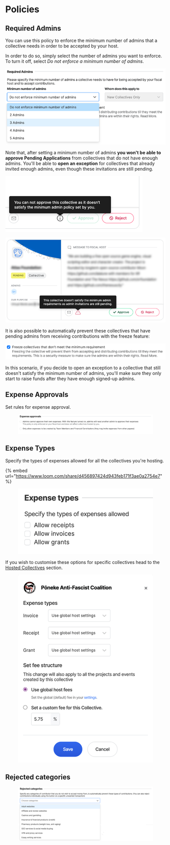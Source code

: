 # Policies

## Required Admins

You can use this policy to enforce the minimum number of admins that a collective needs in order to be accepted by your host.

In order to do so, simply select the number of admins you want to enforce. To turn it off, select _Do not enforce a minimum number of admins_.

![](<../../.gitbook/assets/image (48).png>)

Note that, after setting a minimum number of admins **you won't be able to approve Pending Applications** from collectives that do not have enough admins. You'll be able to **open an exception** for collectives that already invited enough admins, even though these invitations are still pending.

![You're not able to approve pending applications that do not have enough admins.](<../../.gitbook/assets/image (49) (1).png>)

![You're able to approve applications that have enough invited admins, even if some of the admins are still pending.](<../../.gitbook/assets/image (53) (1).png>)

It is also possible to automatically prevent these collectives that have pending admins from receiving contributions with the freeze feature:

![](<../../.gitbook/assets/image (54).png>)

In this scenario, if you decide to open an exception to a collective that still doesn't satisfy the minimum number of admins, you'll make sure they only start to raise funds after they have enough signed-up admins.

## Expense Approvals&#x20;

Set rules for expense approval.&#x20;

<figure><img src="../../.gitbook/assets/FiscalHosts_Policies_expenseapprovals_2022-09-04.png" alt=""><figcaption></figcaption></figure>

## Expense Types&#x20;

Specify the types of expenses allowed for all the collectives you're hosting.

{% embed url="https://www.loom.com/share/d456897424d943feb171f3ae0a2754e7" %}



<figure><img src="../../.gitbook/assets/fiscalHosts_policies_expensetypes_2022-09-04.png" alt=""><figcaption></figcaption></figure>

If you wish to customise these options for specific collectives head to the [Hosted Collectives](../fiscal-host-dashboard/hosted-collectives.md) section.

<figure><img src="../../.gitbook/assets/Screen Shot 2022-09-02 at 8.19.32 AM.png" alt=""><figcaption></figcaption></figure>

## Rejected categories

<figure><img src="../../.gitbook/assets/FiscalHosts_Policies_rejectedcategories_2022-09-04 (1).png" alt=""><figcaption></figcaption></figure>
